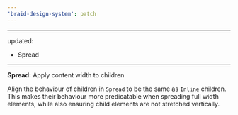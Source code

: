 ```yaml
---
'braid-design-system': patch
---
```


---
updated:
  - Spread
---

**Spread:** Apply content width to children

Align the behaviour of children in `Spread` to be the same as `Inline` children.
This makes their behaviour more predicatable when spreading full width elements, while also ensuring child elements are not stretched vertically.

